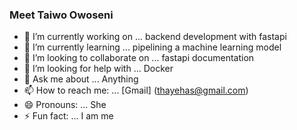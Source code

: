### Meet Taiwo Owoseni


- 🔭 I’m currently working on ... backend development with fastapi
- 🌱 I’m currently learning ... pipelining a machine learning model
- 👯 I’m looking to collaborate on ... fastapi documentation 
- 🤔 I’m looking for help with ... Docker
- 💬 Ask me about ... Anything 
- 📫 How to reach me: ... [Gmail] (thayehas@gmail.com) 
- 😄 Pronouns: ... She
- ⚡ Fun fact: ... I am me

